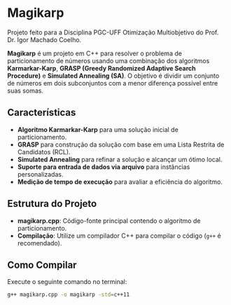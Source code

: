 # Magikarp

Projeto feito para a Disciplina PGC-UFF Otimização Multiobjetivo do Prof. Dr. Igor Machado Coelho.

**Magikarp** é um projeto em C++ para resolver o problema de particionamento de números usando uma combinação dos algoritmos **Karmarkar-Karp**, **GRASP (Greedy Randomized Adaptive Search Procedure)** e **Simulated Annealing (SA)**. O objetivo é dividir um conjunto de números em dois subconjuntos com a menor diferença possível entre suas somas.

## Características

- **Algoritmo Karmarkar-Karp** para uma solução inicial de particionamento.
- **GRASP** para construção da solução com base em uma Lista Restrita de Candidatos (RCL).
- **Simulated Annealing** para refinar a solução e alcançar um ótimo local.
- **Suporte para entrada de dados via arquivo** para instâncias personalizadas.
- **Medição de tempo de execução** para avaliar a eficiência do algoritmo.

## Estrutura do Projeto

- **magikarp.cpp**: Código-fonte principal contendo o algoritmo de particionamento.
- **Compilação**: Utilize um compilador C++ para compilar o código (`g++` é recomendado).

## Como Compilar

Execute o seguinte comando no terminal:

```bash
g++ magikarp.cpp -o magikarp -std=c++11
